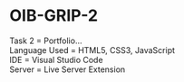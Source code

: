 # OIB-GRIP-2 <br>
Task 2 = Portfolio... <br>
Language Used = HTML5, CSS3, JavaScript <br>
IDE = Visual Studio Code <br>
Server = Live Server Extension

